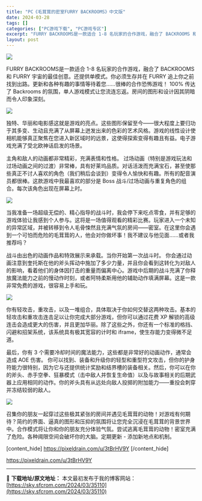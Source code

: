 ```yaml
---
title: "PC《毛茸茸的密室FURRY BACKROOMS》中文版"
date: 2024-03-28
tags: []
categories: ["PC游戏下载", "PC游戏专区"]
excerpt: "FURRY BACKROOMS是一款适合 1-8 名玩家的合作游戏，融合了 BACKROOMS 和 FURRY 宇宙的最佳创意。还提供单模式。你必须生存并在 FURRY 追上你之前找到出路。更新和各种有趣的事情等待着您……很棒的合作恐怖游戏！ 100% 传达了 Backrooms 的氛围，单人游戏模&hellip;"
layout: post
---
```


<img class="aligncenter" src="https://sky.sfcrom.com/wp-content/uploads/2024/03/20240329081148-89ab5.jpeg" />

FURRY BACKROOMS是一款适合 1-8 名玩家的合作游戏，融合了 BACKROOMS 和 FURRY 宇宙的最佳创意。还提供单模式。你必须生存并在 FURRY 追上你之前找到出路。更新和各种有趣的事情等待着您……很棒的合作恐怖游戏！ 100% 传达了 Backrooms 的氛围，单人游戏模式让您流连忘返。房间的图形和设计因其阴暗而令人印象深刻。

<img src="https://sky.sfcrom.com/wp-content/uploads/2024/03/20240329081148-65e99.jpeg" />

独特、华丽和电影感这就是游戏的亮点。这些图形保留至今——很大程度上要归功于其多变、生动且充满了从屏幕上迸发出来的色彩的艺术风格。游戏的线性设计使相机能够真正聚焦在您进入新区域时的远景，这使得探索变得有趣且有益。电子游戏充满了受北欧神话启发的场景。

主角和敌人的动画都非常精彩，充满表情和性格。
过场动画（特别是游戏玩法和过场动画之间的过渡）非常棒，具有好莱坞品质。对话活泼而充满宝石，甚至使那些真正不讨人喜欢的角色（我们稍后会谈到）变得令人愉快和有趣。所有的配音演员都很棒。这款游戏中我最喜欢的部分是 Boss 战斗/过场动画与重复角色的组合。每次该角色出现在屏幕上时。

<img src="https://sky.sfcrom.com/wp-content/uploads/2024/03/20240329081149-2ec35.jpeg" />

当我准备一场超级无偿的、精心指导的战斗时，我会停下来吃点零食，并有足够的游戏体验让我感到个人参与。这将是一场值得观看的精彩比赛。玩家进入一个未知的异常区域，并被转移到令人毛骨悚然且充满气氛的房间——密室。在这里你会遇到一个可怕而危险的毛茸茸的人，他会对你做坏事！我不建议与他见面……或者我推荐吗？

战斗由出色的动画作品和特效展示来承载。当你开始第一次战斗时。
你会通过动画注意到奎托斯在他的斧头挥动中施加了多少力量，并且你会看到这转化为对敌人的影响，看着他们的身体因打击的重量而偏离中心。游戏中后期的战斗充满了你释放魔法能力之前的慢动作时刻，或者阿特柔斯用他的辅助动作填满屏幕。这是一款非常免费的游戏，很容易上手和玩。

<img src="https://sky.sfcrom.com/wp-content/uploads/2024/03/20240329081149-b2e9e.jpeg" />

你有轻攻击，重攻击，以及一堆组合，具体取决于你如何交替这两种攻击。基本的轻攻击和重攻击连击足以让你完成大部分游戏，但你可以通过花费 XP 解锁的高级连击会造成更大的伤害，并且更加华丽。除了这些之外，你还有一个标准的格挡、闪避和招架系统，该系统具有极其宽容的计时和 iframe，使生存能力变得微不足道。

最后，你有 3 个需要冷却时间的魔法能力，这些都是非常好的动画动作，通常会造成 AOE 伤害。
你可以找到、装备和升级你的轻型和重型符文攻击，但你的护身符能力很特别，因为它与还提供统计奖励和结界槽的装备相关。然后，你可以在你的斧头、赤手空拳、狂暴模式（击中敌人并恢复生命值）以及与故事相关的后期武器上应用相同的动作。你的斧头具有从远处向敌人投掷的附加能力——重投会刺穿并冻结较弱的敌人。

<img src="https://sky.sfcrom.com/wp-content/uploads/2024/03/20240329081149-68134.jpeg" />

召集你的朋友一起穿过这些极其紧张的房间并遇见毛茸茸的动物！对游戏有何期待？简约的界面、逼真的图形和压抑的氛围将让您完全沉浸在毛茸茸的背景世界中。合作模式将让你和你的朋友充分体验气氛。尝试逃离毛茸茸的动物！密室充满了危险。各种阈限空间会破坏你的大脑。定期更新 - 添加新地点和机制。

[content_hide]
https://pixeldrain.com/u/3tBrHV9Y
[/content_hide]

<!--wechatfans start-->
https://pixeldrain.com/u/3tBrHV9Y
<!--wechatfans end-->

---
📖 **下载地址/原文地址：** 本文最初发布于我的博客网站：[https://sky.sfcrom.com/2024/03/35110](https://sky.sfcrom.com/2024/03/35110)
